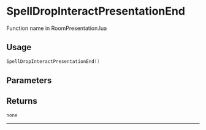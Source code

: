 # SpellDropInteractPresentationEnd
Function name in RoomPresentation.lua
## Usage
```lua
SpellDropInteractPresentationEnd()
```
## Parameters

## Returns
`none`

---